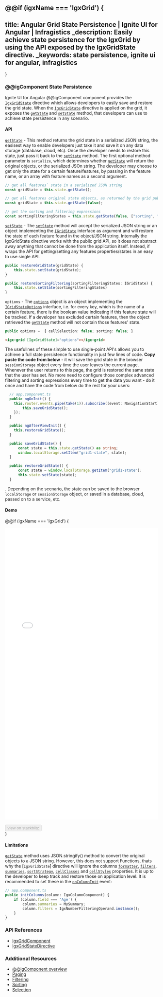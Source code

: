 @@if (igxName === 'IgxGrid') {
---
title: Angular Grid State Persistence | Ignite UI for Angular | Infragistics
_description: Easily achieve state persistence for the IgxGrid by using the API exposed by the IgxGridState directive.
_keywords: state persistence, ignite ui for angular, infragistics
---
}
<!-- @@if (igxName === 'IgxTreeGrid') {
---
title: Angular TreeGrid Editing | Data Manipulation | Ignite UI for Angular
_description: Easily achieve state persistence for the IgxTreeGrid by using the API exposed by the IgxGridState directive.
_keywords: state persistence, ignite ui for angular, infragistics
---
}
@@if (igxName === 'IgxHierarchicalGrid') {
---
title: Angular HierarchicalGrid Editing | Data Manipulation | Ignite UI for Angular
_description: Easily achieve state persistence for the IgxTreeGrid by using the API exposed by the IgxGridState directive.
_keywords: state persistence, ignite ui for angular, infragistics
---
} -->

### @@igComponent State Persistence

Ignite UI for Angular @@igComponent component provides the [`IgxGridState`]({environment:angularApiUrl}/classes/igxgridstatedirective.html) directive which allows developers to easily save and restore the grid state. When the [`IgxGridState`]({environment:angularApiUrl}/classes/igxgridstatedirective.html) directive is applied on the grid, it exposes the [`getState`]({environment:angularApiUrl}/classes/igxgridstatedirective.html#getstate) and [`setState`]({environment:angularApiUrl}/classes/igxgridstatedirective.html#setstate) method, that developers can use to achieve state persistence in any scenario.

#### API

[`getState`]({environment:angularApiUrl}/classes/igxgridstatedirective.html#getstate) - This method returns the grid state in a serialized JSON string, the easisest way to enable developers just take it and save it on any data storage (database, cloud, etc). Once the developer needs to restore this state, just pass it back to the [`setState`]({environment:angularApiUrl}/classes/igxgridstatedirective.html#setstate) method. The first optional method parameter is `serialize`, which determines whether [`getState`]({environment:angularApiUrl}/classes/igxgridstatedirective.html#getstate) will return the original objects, or the serialized JSOn string.
The developer may choose to get only the state for a certain feature/features, by passing in the feature name, or an array with feature names as a second argument.
```typescript
// get all features` state in a serialized JSON string
const gridState = this.state.getState();

// get all features original state objects, as returned by the grid public API
const gridState = this.state.getState(false);

// get the sorting and filtering expressions
const sortingFilteringStates = this.state.getState(false, ["sorting", "filtering"]);
```

[`setState`]({environment:angularApiUrl}/classes/igxgridstatedirective.html#setstate) - The [`setState`]({environment:angularApiUrl}/classes/igxgridstatedirective.html#setstate) method will accept the serialized JSON string or an object implementing the [`IGridState`]({environment:angularApiUrl}/classes/igridstate.html) interface as argument and will restore the state of each feature found in the object/JSON string. Internally the IgxGridState directive works with the public grid API, so it does not abstract away anything that cannot be done from the application itself. Instead, if wraps the API for getting/setting any features properties/states in an easy to use single API.

```typescript
public restoreGridState(gridState) {
    this.state.setState(gridState);
}

public restoreSortingFiltering(sortingFilteringStates: IGridState) {
    this.state.setState(sortingFilteringStates)
}
```

`options` - The [`options`]({environment:angularApiUrl}/classes/igxgridstatedirective.html#options) object is an object implementing the [`IGridStateOptions`]({environment:angularApiUrl}/classes/igridstateoptions.html) interface, i.e. for every key, which is the name of a certain feature, there is the boolean value indicating if this feature state will be tracked. If a developer has excluded certain features, then the object retrieved the [`getState`]({environment:angularApiUrl}/classes/igxgridstatedirective.html#getstate) method will not contain those features' state.

```typescript
public options =  { cellSelection: false; sorting: false; }
```
```html
<igx-grid [IgxGridState]="options"></igx-grid>
```


The usefullnes of thеse simple to use single-point API's allows you to achieve a full state persistence functionality in just few lines of code. **Copy paste the code from below** - it will save the grid state in the browser `sessionStorage` object every time the user leaves the current page. Whenever the user returns to this page, the grid is restored the same state that the user has set. No more need to configure those complex advanced filtering and sorting expressions every time to get the data you want - do it once and have the code from below do the rest for your users:

```typescript
  // app.component.ts
  public ngOnInit() {
    this.router.events.pipe(take(1)).subscribe((event: NavigationStart) => {
        this.saveGridState();
    });
  }

  public ngAfterViewInit() {
    this.restoreGridState();
  }

  public saveGridState() {
      const state = this.state.getState() as string;
      window.localStorage.setItem("grid1-state", state);
  }

  public restoreGridState() {
      const state = window.localStorage.getItem("grid1-state");
      this.state.setState(state);
  }
```
. Depending on the scenario, the state can be saved to the browser `localStorage` or `sessionStorage` object, or saved in a database, cloud, passed on to a service, etc.

#### Demo

@@if (igxName === 'IgxGrid') {
<div class="sample-container loading" style="height:960px">
    <iframe id="grid-state" src='{environment:demosBaseUrl}/grid/grid-state' width="100%" height="100%" seamless frameBorder="0" onload="onSampleIframeContentLoaded(this);"></iframe>
</div>
<br/>
<div>
<button data-localize="stackblitz" disabled class="stackblitz-btn" data-iframe-id="grid-state" data-demos-base-url="{environment:demosBaseUrl}">view on stackblitz</button>
</div>
}

#### Limitations

[`getState`]({environment:angularApiUrl}/classes/igxgridstatedirective.html#getstate) method uses JSON.stringify() method to convert the original objects to a JSON string. However, this does not support Functions, thats why the [`IgxGridState`] directive will ignore the columns [`formatter`]({environment:angularApiUrl}/classes/igxcolumncomponent.html#formatter), [`filters`]({environment:angularApiUrl}/classes/igxcolumncomponent.html#filters), [`summaries`]({environment:angularApiUrl}/classes/igxcolumncomponent.html#summaries), [`sortStrategy`]({environment:angularApiUrl}/classes/igxcolumncomponent.html#sortstrategy), [`cellClasses`]({environment:angularApiUrl}/classes/igxcolumncomponent.html#cellclasses) and [`cellStyles`]({environment:angularApiUrl}/classes/igxcolumncomponent.html#cellstyles) properties. It is up to the developer to keep track and restore those on application level. It is recommended to set these in the [`onColumnInit`]({environment:angularApiUrl}/classes/igxgridcomponent.html#oncolumninit) event:

```typescript
// app.component.ts
public initColumns(column: IgxColumnComponent) {
    if (column.field === 'Age') {
        column.summaries = MySummary;
        column.filters = IgxNumberFilteringOperand.instance();
    }
}
```

<!-- @@if (igxName === 'IgxTreeGrid') {
<div class="sample-container loading" style="height:950px">
    <iframe id="treegrid-state" src='{environment:demosBaseUrl}/tree-grid/treegrid-state' width="100%" height="100%" seamless frameBorder="0" onload="onSampleIframeContentLoaded(this);"></iframe>
</div>
<br/>
<div>
<button data-localize="stackblitz" disabled class="stackblitz-btn" data-iframe-id="treegrid-state" data-demos-base-url="{environment:demosBaseUrl}">view on stackblitz</button>
</div>
}
@@if (igxName === 'IgxHierarchicalGrid') {
<div class="sample-container loading" style="height:660px">
    <iframe id="hierarchical-grid-state" src='{environment:demosBaseUrl}/hierarchical-grid/hierarchical-grid-state' width="100%" height="100%" seamless frameBorder="0" onload="onSampleIframeContentLoaded(this);"></iframe>
</div>
<br/>
<div>
<button data-localize="stackblitz" disabled class="stackblitz-btn" data-iframe-id="hierarchical-grid-state" data-demos-base-url="{environment:demosBaseUrl}">view on stackblitz</button>
</div>
} -->
<div class="divider--half"></div>


### API References

* [IgxGridComponent]({environment:angularApiUrl}/classes/igxgridcomponent.html)
* [IgxGridStateDirective]({environment:angularApiUrl}/classes/igxgridstatedirective.html)


### Additional Resources
<div class="divider--half"></div>

* [@@igComponent overview](@@igMainTopic.md)
* [Paging](paging.md)
* [Filtering](filtering.md)
* [Sorting](sorting.md)
* [Selection](selection.md)